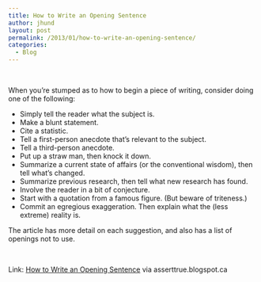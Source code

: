 ```yaml
---
title: How to Write an Opening Sentence
author: jhund
layout: post
permalink: /2013/01/how-to-write-an-opening-sentence/
categories:
  - Blog
---
```

&nbsp;

When you&#8217;re stumped as to how to begin a piece of writing, consider doing one of the following:

  * Simply tell the reader what the subject is.
  * Make a blunt statement.
  * Cite a statistic.
  * Tell a first-person anecdote that&#8217;s relevant to the subject.
  * Tell a third-person anecdote.
  * Put up a straw man, then knock it down.
  * Summarize a current state of affairs (or the conventional wisdom), then tell what&#8217;s changed.
  * Summarize previous research, then tell what new research has found.
  * Involve the reader in a bit of conjecture.
  * Start with a quotation from a famous figure. (But beware of triteness.)
  * Commit an egregious exaggeration. Then explain what the (less extreme) reality is.

<div>
  The article has more detail on each suggestion, and also has a list of openings not to use.
</div>

&nbsp;

Link: [How to Write an Opening Sentence][1] via asserttrue.blogspot.ca

 [1]: http://asserttrue.blogspot.ca/2013/01/how-to-write-opening-sentence.html
